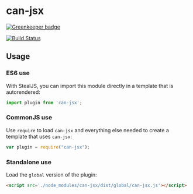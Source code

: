 # can-jsx

[![Greenkeeper badge](https://badges.greenkeeper.io/canjs/can-jsx.svg)](https://greenkeeper.io/)

[![Build Status](https://travis-ci.org/canjs/can-jsx.svg?branch=master)](https://travis-ci.org/canjs/can-jsx)



## Usage

### ES6 use

With StealJS, you can import this module directly in a template that is autorendered:

```js
import plugin from 'can-jsx';
```

### CommonJS use

Use `require` to load `can-jsx` and everything else
needed to create a template that uses `can-jsx`:

```js
var plugin = require("can-jsx");
```

### Standalone use

Load the `global` version of the plugin:

```html
<script src='./node_modules/can-jsx/dist/global/can-jsx.js'></script>
```
